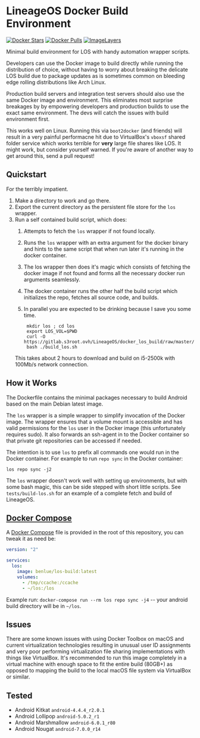 LineageOS Docker Build Environment
====================================================

[![Docker Stars](https://img.shields.io/docker/stars/benlue/los-build.svg)](https://hub.docker.com/r/benlue/los-build/)
[![Docker Pulls](https://img.shields.io/docker/pulls/benlue/los-build.svg)](https://hub.docker.com/r/benlue/los-build/)
[![ImageLayers](https://images.microbadger.com/badges/image/benlue/los-build.svg)](https://microbadger.com/#/images/benlue/los-build)

Minimal build environment for LOS with handy automation wrapper scripts.

Developers can use the Docker image to build directly while running the
distribution of choice, without having to worry about breaking the delicate
LOS build due to package updates as is sometimes common on bleeding edge
rolling distributions like Arch Linux.

Production build servers and integration test servers should also use the same
Docker image and environment. This eliminates most surprise breakages by
by empowering developers and production builds to use the exact same
environment.  The devs will catch the issues with build environment first.

This works well on Linux.  Running this via `boot2docker` (and friends) will
result in a very painful performacne hit due to VirtualBox's `vboxsf` shared
folder service which works terrible for **very** large file shares like LOS.
It might work, but consider yourself warned.  If you're aware of another way to
get around this, send a pull request!


Quickstart
----------

For the terribly impatient.

1. Make a directory to work and go there.
2. Export the current directory as the persistent file store for the `los`
   wrapper.
3. Run a self contained build script, which does:
    1. Attempts to fetch the `los` wrapper if not found locally.
    2. Runs the `los` wrapper with an extra argument for the docker binary and
       hints to the same script that when run later it's running in the docker
       container.
    3. The los wrapper then does it's magic which consists of fetching the
       docker image if not found and forms all the necessary docker run
       arguments seamlessly.
    4. The docker container runs the other half the build script which
       initializes the repo, fetches all source code, and builds.
    5. In parallel you are expected to be drinking because I save you some time.

            mkdir los ; cd los
            export LOS_VOL=$PWD
            curl -O https://gitlab.s3root.ovh/LineageOS/docker_los_build/raw/master/tests/build_los.sh
            bash ./build_los.sh

    This takes about 2 hours to download and build on i5-2500k with 100Mb/s network connection.

How it Works
------------

The Dockerfile contains the minimal packages necessary to build Android based
on the main Debian latest image.

The `los` wrapper is a simple wrapper to simplify invocation of the Docker
image.  The wrapper ensures that a volume mount is accessible and has valid
permissions for the `los` user in the Docker image (this unfortunately
requires sudo).  It also forwards an ssh-agent in to the Docker container
so that private git repositories can be accessed if needed.

The intention is to use `los` to prefix all commands one would run in the
Docker container.  For example to run `repo sync` in the Docker container:

    los repo sync -j2

The `los` wrapper doesn't work well with setting up environments, but with
some bash magic, this can be side stepped with short little scripts.  See
`tests/build-los.sh` for an example of a complete fetch and build of LineageOS.

[Docker Compose][]
------

A [Docker Compose][] file is provided in the root of this repository, you can tweak it as need be:

```yaml
version: "2"

services:
  los:
    image: benlue/los-build:latest
    volumes:
      - /tmp/ccache:/ccache
      - ~/los:/los
```
Example run: `docker-compose run --rm los repo sync -j4` -- your android build directory will be in `~/los`.

Issues
------

There are some known issues with using Docker Toolbox on macOS and current
virtualization technologies resulting in unusual user ID assignments and very
poor performing virtualization file sharing implementations with things like
VirtualBox.  It's recommended to run this image completely in a virtual machine
with enough space to fit the entire build (80GB+) as opposed to mapping the
build to the local macOS file system via VirtualBox or similar.

Tested
------

* Android Kitkat `android-4.4.4_r2.0.1`
* Android Lollipop `android-5.0.2_r1`
* Android Marshmallow `android-6.0.1_r80`
* Android Nougat `android-7.0.0_r14`

[Docker Compose]: https://docs.docker.com/compose
